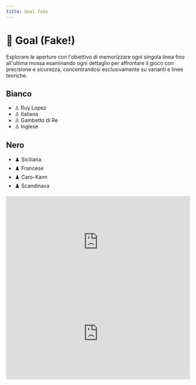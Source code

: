 ```yaml
---
title: Goal fake
---
```


# 🎯 Goal <span v-click="[1,2]" class="text-red-600 text-2xl font-bold ml-4 animate-pulse">(Fake!)</span>

<div class="text-lg mt-6 block"> 
    Esplorare le aperture con l'obiettivo di memorizzare ogni singola linea fino all'ultima mossa esaminando ogni dettaglio per affrontare il gioco con precisione e sicurezza, concentrandosi esclusivamente su varianti e linee teoriche.
</div>
<div class="flex flex-col items-center justify-start h-full space-y-10 mt-10">

  <div class="grid grid-cols-2 gap-12 px-8">
    <div>
      <h2 class="text-2xl font-semibold mb-4">Bianco</h2>
      <ul class="space-y-2 text-lg">
        <li>♙ Ruy Lopez</li>
        <li>♙ Italiana</li>
        <li>♙ Gambetto di Re</li>
        <li>♙ Inglese</li>
      </ul>
    </div>
    <div>
      <h2 class="text-2xl font-semibold mb-4">Nero</h2>
      <ul class="space-y-2 text-lg">
        <li>♟️ Siciliana</li>
        <li>♟️ Francese</li>
        <li>♟️ Caro-Kann</li>
        <li>♟️ Scandinava</li>
      </ul>
    </div>
  </div>

  <div
    v-click="[1]"
    class="absolute left-1/4 top-1/2 transform -translate-y-1/2 -translate-x-1/2 w-full max-w-md h-auto"
  >
    <iframe
      src="https://giphy.com/embed/vyTnNTrs3wqQ0UIvwE"
      width="100%"
      height="250"
      frameborder="0"
      class="rounded-lg shadow-lg"
      allowfullscreen
    ></iframe>
  </div>

  <div
    v-click="[2]"
    class="absolute right-1/4 top-1/2 transform -translate-y-1/2 translate-x-1/2 w-full max-w-md h-auto"
  >
    <iframe
      src="https://giphy.com/embed/YWFmlljmSpo6k"
      width="100%"
      height="250"
      frameborder="0"
      class="rounded-lg shadow-lg"
      allowfullscreen
    ></iframe>
  </div>
  
</div>

<Footer />
